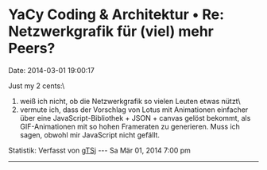 YaCy Coding & Architektur • Re: Netzwerkgrafik für (viel) mehr Peers?
=====================================================================

Date: 2014-03-01 19:00:17

Just my 2 cents:\
1. weiß ich nicht, ob die Netzwerkgrafik so vielen Leuten etwas nützt\
2. vermute ich, dass der Vorschlag von Lotus mit Animationen einfacher
über eine JavaScript-Bibliothek + JSON + canvas gelöst bekommt, als
GIF-Animationen mit so hohen Frameraten zu generieren. Muss ich sagen,
obwohl mir JavaScript nicht gefällt.

Statistik: Verfasst von
[gTSj](http://forum.yacy-websuche.de/memberlist.php?mode=viewprofile&u=9351)
--- Sa Mär 01, 2014 7:00 pm

------------------------------------------------------------------------
